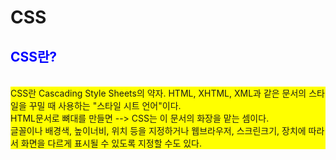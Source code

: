 # CSS

<!DOCTYPE html>
<h2><span style="color:blue;">CSS란?</span></h2><br>
<body>
<div id="header" style="background-color:yellow;">
 CSS란 Cascading Style Sheets의 약자. HTML, XHTML, XML과 같은 문서의 스타일을 꾸밀 때 사용하는 "스타일 시트 언어"이다. <br>
 HTML문서로 뼈대를 만들면 --> CSS는 이 문서의 화장을 맡는 셈이다.<br>
 글꼴이나 배경색, 높이너비, 위치 등을 지정하거나 웹브라우저, 스크린크기, 장치에 따라서 화면을 다르게 표시될 수 있도록 지정할 수도 있다.
</div>
</body>


